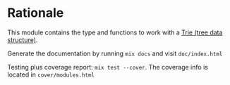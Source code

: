 # Rationale

This module contains the type and functions to work with a [Trie (tree data structure)](https://en.wikipedia.org/wiki/Trie).

Generate the documentation by running `mix docs` and visit `doc/index.html`

Testing plus coverage report: `mix test --cover`. The coverage info is located in `cover/modules.html`
